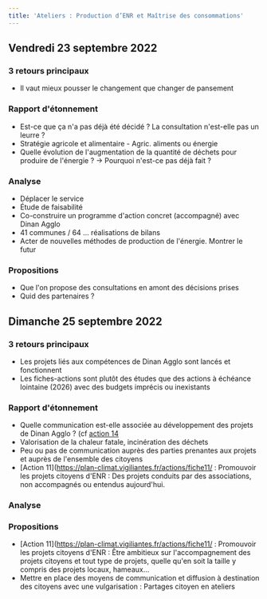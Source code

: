 ```yaml
---
title: 'Ateliers : Production d’ENR et Maîtrise des consommations'
---
```


## Vendredi 23 septembre 2022

### 3 retours principaux
- Il vaut mieux pousser le changement que changer de pansement

### Rapport d'étonnement
- Est-ce que ça n'a pas déjà été décidé ? La consultation n'est-elle pas un leurre ?
- Stratégie agricole et alimentaire - Agric. aliments ou énergie
- Quelle évolution de l'augmentation de la quantité de déchets pour produire de l'énergie ? -> Pourquoi n'est-ce pas déjà fait ?

### Analyse
- Déplacer le service
- Étude de faisabilité
- Co-construire un programme d'action concret (accompagné) avec Dinan Agglo
- 41 communes / 64 … réalisations de bilans
- Acter de nouvelles méthodes de production de l'énergie. Montrer le futur

### Propositions
- Que l'on propose des consultations en amont des décisions prises
- Quid des partenaires ?

## Dimanche 25 septembre 2022

### 3 retours principaux
- Les projets liés aux compétences de Dinan Agglo sont lancés et fonctionnent
- Les fiches-actions sont plutôt des études que des actions à échéance lointaine (2026) avec des budgets imprécis ou inexistants

### Rapport d'étonnement
- Quelle communication est-elle associée au développement des projets de Dinan Agglo ? (cf [action 14](https://plan-climat.vigiliantes.fr/actions/fiche14/)
- Valorisation de la chaleur fatale, incinération des déchets
- Peu ou pas de communication auprès des parties prenantes aux projets et auprès de l'ensemble des citoyens
- [Action 11](https://plan-climat.vigiliantes.fr/actions/fiche11/ : Promouvoir les projets citoyens d'ENR : Des projets conduits par des associations, non accompagnés ou entendus aujourd'hui.

### Analyse


### Propositions
- [Action 11](https://plan-climat.vigiliantes.fr/actions/fiche11/ : Promouvoir les projets citoyens d'ENR : Être ambitieux sur l'accompagnement des projets citoyens et tout type de projets, quelle qu'en soit la taille y compris des projets locaux, hameaux…
- Mettre en place des moyens de communication et diffusion à destination des citoyens avec une vulgarisation : Partages citoyen en ateliers
